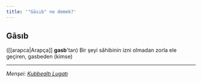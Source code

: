 ```yaml
---
title: '"Gāsıb" ne demek?'
---
```


## Gāsıb
([[arapca|Arapça]] **gasb**'tan) Bir şeyi sâhibinin izni olmadan zorla ele geçiren, gasbeden (kimse)

---
*Menşei: [Kubbealtı Lugatı](https://www.lugatim.com/s/gasıp)*